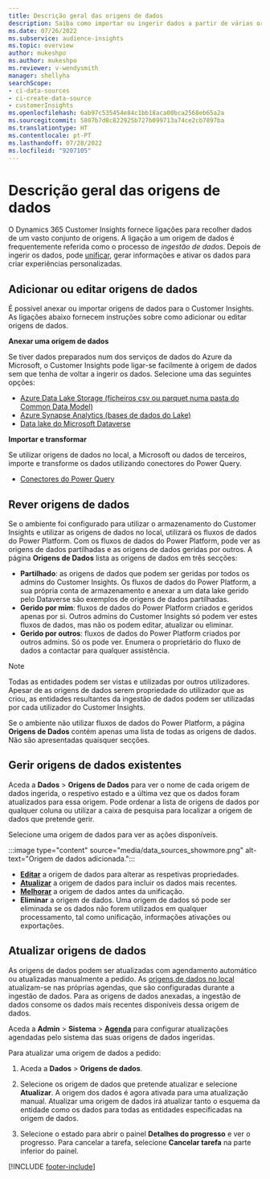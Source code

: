 ```yaml
---
title: Descrição geral das origens de dados
description: Saiba como importar ou ingerir dados a partir de várias origens.
ms.date: 07/26/2022
ms.subservice: audience-insights
ms.topic: overview
author: mukeshpo
ms.author: mukeshpo
ms.reviewer: v-wendysmith
manager: shellyha
searchScope:
- ci-data-sources
- ci-create-data-source
- customerInsights
ms.openlocfilehash: 6ab97c535454e84c1bb18aca00bca2568eb65a2a
ms.sourcegitcommit: 5807b7d8c822925b727b099713a74ce2cb7897ba
ms.translationtype: HT
ms.contentlocale: pt-PT
ms.lasthandoff: 07/28/2022
ms.locfileid: "9207105"
---
```

# <a name="data-sources-overview"></a>Descrição geral das origens de dados

O Dynamics 365 Customer Insights fornece ligações para recolher dados de um vasto conjunto de origens. A ligação a um origem de dados é frequentemente referida como o processo de *ingestão de dados*. Depois de ingerir os dados, pode [unificar](data-unification.md), gerar informações e ativar os dados para criar experiências personalizadas.

## <a name="add-or-edit-data-sources"></a>Adicionar ou editar origens de dados

É possível anexar ou importar origens de dados para o Customer Insights. As ligações abaixo fornecem instruções sobre como adicionar ou editar origens de dados.

**Anexar uma origem de dados**

Se tiver dados preparados num dos serviços de dados do Azure da Microsoft, o Customer Insights pode ligar-se facilmente à origem de dados sem que tenha de voltar a ingerir os dados. Selecione uma das seguintes opções:
- [Azure Data Lake Storage (ficheiros csv ou parquet numa pasta do Common Data Model)](connect-common-data-model.md)
- [Azure Synapse Analytics (bases de dados do Lake)](connect-synapse.md)
- [Data lake do Microsoft Dataverse](connect-dataverse-managed-lake.md)

**Importar e transformar**

Se utilizar origens de dados no local, a Microsoft ou dados de terceiros, importe e transforme os dados utilizando conectores do Power Query.
- [Conectores do Power Query](connect-power-query.md)

## <a name="review-data-sources"></a>Rever origens de dados

Se o ambiente foi configurado para utilizar o armazenamento do Customer Insights e utilizar as origens de dados no local, utilizará os fluxos de dados do Power Platform. Com os fluxos de dados do Power Platform, pode ver as origens de dados partilhadas e as origens de dados geridas por outros. A página **Origens de Dados** lista as origens de dados em três secções:
- **Partilhado**: as origens de dados que podem ser geridas por todos os admins do Customer Insights. Os fluxos de dados do Power Platform, a sua própria conta de armazenamento e anexar a um data lake gerido pelo Dataverse são exemplos de origens de dados partilhadas.
- **Gerido por mim**: fluxos de dados do Power Platform criados e geridos apenas por si. Outros admins do Customer Insights só podem ver estes fluxos de dados, mas não os podem editar, atualizar ou eliminar.
- **Gerido por outros**: fluxos de dados do Power Platform criados por outros admins. Só os pode ver. Enumera o proprietário do fluxo de dados a contactar para qualquer assistência.
> [!NOTE]
> Todas as entidades podem ser vistas e utilizadas por outros utilizadores. Apesar de as origens de dados serem propriedade do utilizador que as criou, as entidades resultantes da ingestão de dados podem ser utilizadas por cada utilizador do Customer Insights.

Se o ambiente não utilizar fluxos de dados do Power Platform, a página **Origens de Dados** contém apenas uma lista de todas as origens de dados. Não são apresentadas quaisquer secções.

## <a name="manage-existing-data-sources"></a>Gerir origens de dados existentes

Aceda a **Dados** > **Origens de Dados** para ver o nome de cada origem de dados ingerida, o respetivo estado e a última vez que os dados foram atualizados para essa origem. Pode ordenar a lista de origens de dados por qualquer coluna ou utilizar a caixa de pesquisa para localizar a origem de dados que pretende gerir.

Selecione uma origem de dados para ver as ações disponíveis.

:::image type="content" source="media/data_sources_showmore.png" alt-text="Origem de dados adicionada.":::

- [**Editar**](#add-or-edit-data-sources) a origem de dados para alterar as respetivas propriedades.
- [**Atualizar**](#refresh-data-sources) a origem de dados para incluir os dados mais recentes.
- [**Melhorar**](data-sources-enrichment.md) a origem de dados antes da unificação.
- **Eliminar** a origem de dados. Uma origem de dados só pode ser eliminada se os dados não forem utilizados em qualquer processamento, tal como unificação, informações ativações ou exportações.

## <a name="refresh-data-sources"></a>Atualizar origens de dados

As origens de dados podem ser atualizadas com agendamento automático ou atualizadas manualmente a pedido. As [origens de dados no local](connect-power-query.md#add-data-from-on-premises-data-sources) atualizam-se nas próprias agendas, que são configuradas durante a ingestão de dados. Para as origens de dados anexadas, a ingestão de dados consome os dados mais recentes disponíveis dessa origem de dados.

Aceda a **Admin** > **Sistema** > [**Agenda**](system.md#schedule-tab) para configurar atualizações agendadas pelo sistema das suas origens de dados ingeridas.

Para atualizar uma origem de dados a pedido:

1. Aceda a **Dados** > **Origens de dados**.

1. Selecione os origem de dados que pretende atualizar e selecione **Atualizar**. A origem dos dados é agora ativada para uma atualização manual. Atualizar uma origem de dados irá atualizar tanto o esquema da entidade como os dados para todas as entidades especificadas na origem de dados.

1. Selecione o estado para abrir o painel **Detalhes do progresso** e ver o progresso. Para cancelar a tarefa, selecione **Cancelar tarefa** na parte inferior do painel.

[!INCLUDE [footer-include](includes/footer-banner.md)]
